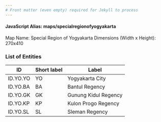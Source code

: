 ```yaml
---
# Front matter (even empty) required for Jekyll to process
---
```


#### JavaScript Alias: maps/specialregionofyogyakarta

Map Name: Special Region of Yogyakarta
Dimensions (Width x Height): 270x410





### List of Entities

ID | Short label | Label
---|---|---|
ID.YO.YO|YO|Yogyakarta City
ID.YO.BA|BA|Bantul Regency
ID.YO.GK|GK|Gunung Kidul Regency
ID.YO.KP|KP|Kulon Progo Regency
ID.YO.SL|SL|Sleman Regency